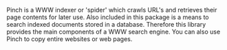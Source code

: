 Pinch is a WWW indexer or 'spider' which crawls URL's and retrieves their page contents for later use.  Also included in this package is a means to search indexed documents stored in a database. Therefore this library provides the main components of a WWW search engine.  You can also use Pinch to copy entire websites or web pages.  